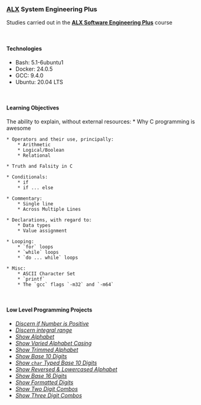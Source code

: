 ### [ALX](https://www.alxafrica.com/) System Engineering Plus

Studies carried out in the **[ALX Software Engineering Plus](https://www.alxafrica.com/software-engineering-plus/)** course

<br />

#### Technologies

* Bash:     5.1-6ubuntu1
* Docker:   24.0.5
* GCC:      9.4.0
* Ubuntu:   20.04 LTS

<br />

#### Learning Objectives

The ability to explain, without external resources:
    * Why C programming is awesome

    * Operators and their use, principally:
        * Arithmetic
        * Logical/Boolean
        * Relational

    * Truth and Falsity in C

    * Conditionals:
        * if
        * if ... else

    * Commentary:
        * Single line
        * Across Multiple Lines

    * Declarations, with regard to:
        * Data types
        * Value assignment

    * Looping:
        * `for` loops
        * `while` loops
        * `do ... while` loops

    * Misc:
        * ASCII Character Set
        * `printf`
        * The `gcc` flags `-m32` and `-m64`

<br />

#### Low Level Programming Projects

* _[Discern if Number is Positive](0-positive_or_negative.c)_
* _[Discern integral range](1-last_digit.c)_
* _[Show Alphabet](2-print_alphabet.c)_
* _[Show Varied Alphabet Casing](3-print_alphabets.c)_
* _[Show Trimmed Alphabet](4-print_alphabt.c)_
* _[Show Base 10 Digits](5-print_numbers.c)_
* _[Show `char` Typed Base 10 Digits](6-print_numberz.c)_
* _[Show Reversed & Lowercased Alphabet](7-print_tebahpla.c)_
* _[Show Base 16 Digits](8-print_base16.c)_
* _[Show Formatted Digits](9-print_comb.c)_
* _[Show Two Digit Combos](100-print_comb3.c)_
* _[Show Three Digit Combos](101-print_comb4.c)_

<br />

